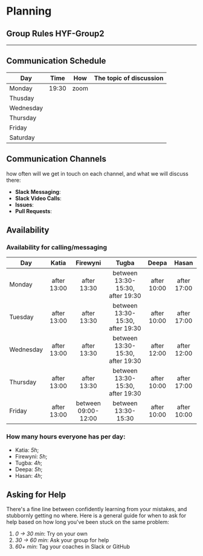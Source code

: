 # Planning

## Group Rules HYF-Group2

---

## Communication Schedule

| Day       | Time      | How          | The topic of discussion                 |
| --------- | :-------: | :----------: | --------------------------------------  |
| Monday    | 19:30     |    zoom      |                                         |
| Thusday   |           |              |                                         |
| Wednesday |           |              |                                         |
| Thursday  |           |              |                                         |
| Friday    |           |              |                                         |
| Saturday  |           |              |                                         |

## Communication Channels

how often will we get in touch on each channel, and what we will discuss there:

- **Slack Messaging**:
- **Slack Video Calls**:
- **Issues**:
- **Pull Requests**:

## Availability

### Availability for calling/messaging

| Day       |    Katia    |    Firewyni     |    Tugba     |    Deepa     |        Hasan         |
| --------- | :---------: | :---------: | :---------: | :---------: | :-----------------: |
| Monday    | after 13:00 | after 13:30 | between 13:30-15:30, after 19:30 |   after 10:00   | after 17:00 |
| Tuesday   | after 13:00  | after 13:30 | between 13:30-15:30, after 19:30 |   after 10:00   |     after 17:00     |
| Wednesday | after 13:00 | after 13:30 | between 13:30-15:30, after 19:30 | after 12:00 |     after 12:00     |
| Thursday  | after 13:00   | after 13:30 | between 13:30-15:30, after 19:30|   after 10:00   | after 17:00 |
| Friday    | after 13:00  |   between 09:00-12:00   | between 13:30-15:30|   after 10:00   |     after 10:00     |

### How many hours everyone has per day:

- Katia: _5h_;
- Firewyni: _5h_;
- Tugba: _4h_;
- Deepa: _5h_;
- Hasan: _4h_;

## Asking for Help

There's a fine line between confidently learning from your mistakes, and stubbornly getting no where. Here is a general guide for when to ask for help based on how long you've been stuck on the same problem:

1. _0 -> 30 min_: Try on your own
2. _30 -> 60 min_: Ask your group for help
3. _60+ min_: Tag your coaches in Slack or GitHub
